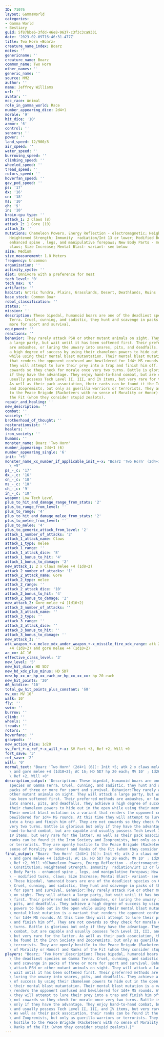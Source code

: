 ```yaml
---
ID: 71076
layout: GammaWorld
categories:
- Gamma World
- Bestiary
guid: 5f87bbe6-3fdd-46e8-9637-c3f3c3ca9331
date: '2023-02-09T16:46:31.477Z'
title: Two Horn «Boarz»
creature_name_index: Boarz
notes: ''
genericname: ''
creature_name: Boarz
common_name: Two Horn
other_names: ''
generic_name: ''
source: MM2
author: ''
name: Jeffrey Williams
url: ''
avatar: ''
mcc_race: Animal
role_in_gamma_world: Race
number_appearing_dice: 2d4+1
morale: '9'
hit_dice: '10'
armor: '6'
control: ''
sensors: ''
power: ''
land_speed: 12/900/8
air_speed: ''
water_speed: ''
burrowing_speed: ''
climbing_speed: ''
wheeled_speed: ''
tread_speed: ''
rotors_speed: ''
hoverfan_speed: ''
gav_pod_speed: ''
ps: '17'
dx: '16'
cn: '18'
ms: '10'
ch: '9'
in: '10'
brain-cpu type: ''
attack_1: 2 Claws (8)
attack_2: 1 Gore (10)
attack_3: ''
mutations: Chameleon Powers, Energy Reflection - electromagnetic; Heightened Constitution;
  Heightened Strength; Immunity  radiation/Int 13 or lower; Modified Body Parts -
  enhanced spine , legs, and manipulative forepaws; New Body Parts - modified tusks,
  claws; Size Increase; Mental Blast- variant- see below
size: Medium
size_measurement: 1.8 Meters
frequency: Uncommon
organization: ''
activity_cycle: ''
diet: Omnivore with a preference for meat
tech_level: '0'
tech_max: '0'
artifacts: ''
habitat: Artric Tundra, Plains, Grasslands, Desert, Deathlands, Ruins
base_stock: Common Boar
robot_classification: ''
status: ''
mission: ''
description: These bipedal, humanoid boars are one of the deadliest species on Gamma
  Terra. Cruel, cunning, and sadistic, they hunt and scavenge in packs of three or
  more for sport and survival.
equipment: ''
reactions: ''
behavior: They rarely attack PSH or other mutant animals on sight. They will attack
  a large party, but wait until it has been softened first. Their preferred methods
  are ambushes, or luring the unwary into snares, pits, and deadfalls. They achieve
  a high degree of success by using their chameleon powers to hide out in the open
  while using their mental blast mutantation. Their mental blast mutation is a variant
  that renders the opponent confused and bewildered for 1d4+ MS rounds. At this time
  they will attempt to lure their prey into a trap and finish him off. They are not
  cowards so they check for morale once very two turns. Battle is glorious but only
  if they have the advantage. They enjoy hand-to-hand combat, but are capable and
  usually possess Tech Level II, III, and IV items, but very rare for the latter.
  As well as their pack association, their ranks can be found it the Iron Society
  and Zoopremists, but only as guerilla warriors or terrorists. They are openly hostile
  to the Peace Brigade (Racketeers with no sense of Morality or Honor) and Ranks of
  the Fit (whom they consider stupid zealots).
repair_and_healing: ''
new_description: ''
combat: ''
society: ''
brotherhood_of_thought: ''
restorationsist: ''
healers: ''
iron_society: ''
humans: ''
monster_name: Boarz 'Two Horn'
number_appearing: 2d4+1 (6)
number_appearing_single: '6'
init: '+5'
monster_name_xx_number_if_applicable_init_+-x: "Boarz 'Two Horn' (2d4+1 (6)): Init\
  \ +5"
ps_-_c: '17'
dx_-_c: '16'
cn_-_c: '18'
ms_-_c: '10'
ch_-_c: '9'
in_-_c: '10'
weapon: Low Tech Level
plus_to_hit_and_damage_range_from_stats: '2'
plus_to_range_from_level: ''
plus_to_range: '4'
plus_to_hit_and_damage_melee_from_stats: '2'
plus_to_melee_from_level: ''
plus_to_melee: '4'
plus_to_generic_attack_from_level: '2'
attack_1_number_of_attacks: '2'
attack_1_attack_name: Claws
attack_1_type: melee
attack_1_range: ''
attack_1_attack_dice: '8'
attack_1_bonus_to_hit: '4'
attack_1_bonus_to_damage: '2'
new_attack_1: 2 x Claws melee +4 (1d8+2)
attack_2_number_of_attacks: '1'
attack_2_attack_name: Gore
attack_2_type: melee
attack_2_range: ''
attack_2_attack_dice: '10'
attack_2_bonus_to_hit: '4'
attack_2_bonus_to_damage: '2'
new_attack_2: Gore melee +4 (1d10+2)
attack_3_number_of_attacks: ''
attack_3_attack_name: ''
attack_3_type: ''
attack_3_range: ''
attack_3_attack_dice: ''
attack_3_bonus_to_hit: ''
attack_3_bonus_to_damage: ''
new_attack_3: ''
atk_weapon_+-x_melee_xdx_andor_weapon_+-x_missile_fire_xdx_range: atk 2 x claws melee
  +4 (1d8+2) and gore melee +4 (1d10+2)
ac_xx: AC 16
effective_class_level: '3'
new_level: '5'
new_hit_dice: HD 5D7
new_hd_xdx_plus_minus: HD 5D7
new_hp_xx_or_hp_xx_each_or_hp_xx_xx_xx: hp 20 each
new_hit_points: '20'
d6_hitdice: '10'
total_gw_hit_points_plus_constant: '60'
mv_xx: MV 10'
walk: 10'
fly: ''
swim: ''
burrow: ''
climb: ''
wheels: ''
treads: ''
rotors: ''
hoverfans: ''
gravpods: ''
new_action_dice: 1d20
sv_fort_+-x_ref_+-x_will_+-x: SV Fort +3, Ref +2, Will +0
fort_save: '3'
ref_save: '2'
will: '0'
normal_text: "Boarz 'Two Horn' (2d4+1 (6)): Init +5; atk 2 x claws melee +4 (1d8+2)\
  \ and gore melee +4 (1d10+2); AC 16; HD 5D7 hp 20 each; MV 10' ; 1d20; SV Fort +3,\
  \ Ref +2, Will +0"
description_output: 'Description: These bipedal, humanoid boars are one of the deadliest
  species on Gamma Terra. Cruel, cunning, and sadistic, they hunt and scavenge in
  packs of three or more for sport and survival. Behavior:They rarely attack PSH or
  other mutant animals on sight. They will attack a large party, but wait until it
  has been softened first. Their preferred methods are ambushes, or luring the unwary
  into snares, pits, and deadfalls. They achieve a high degree of success by using
  their chameleon powers to hide out in the open while using their mental blast mutantation.
  Their mental blast mutation is a variant that renders the opponent confused and
  bewildered for 1d4+ MS rounds. At this time they will attempt to lure their prey
  into a trap and finish him off. They are not cowards so they check for morale once
  very two turns. Battle is glorious but only if they have the advantage. They enjoy
  hand-to-hand combat, but are capable and usually possess Tech Level II, III, and
  IV items, but very rare for the latter. As well as their pack association, their
  ranks can be found it the Iron Society and Zoopremists, but only as guerilla warriors
  or terrorists. They are openly hostile to the Peace Brigade (Racketeers with no
  sense of Morality or Honor) and Ranks of the Fit (whom they consider stupid zealots).'
final_output: "Boarz 'Two Horn' (2d4+1 (6)): Init +5; atk 2 x claws melee +4 (1d8+2)\
  \ and gore melee +4 (1d10+2); AC 16; HD 5D7 hp 20 each; MV 10' ; 1d20; SV Fort +3,\
  \ Ref +2, Will +0Chameleon Powers, Energy Reflection - electromagnetic; Heightened\
  \ Constitution; Heightened Strength; Immunity  radiation/Int 13 or lower; Modified\
  \ Body Parts - enhanced spine , legs, and manipulative forepaws; New Body Parts\
  \ - modified tusks, claws; Size Increase; Mental Blast- variant- see belowDescription:\
  \ These bipedal, humanoid boars are one of the deadliest species on Gamma Terra.\
  \ Cruel, cunning, and sadistic, they hunt and scavenge in packs of three or more\
  \ for sport and survival. Behavior:They rarely attack PSH or other mutant animals\
  \ on sight. They will attack a large party, but wait until it has been softened\
  \ first. Their preferred methods are ambushes, or luring the unwary into snares,\
  \ pits, and deadfalls. They achieve a high degree of success by using their chameleon\
  \ powers to hide out in the open while using their mental blast mutantation. Their\
  \ mental blast mutation is a variant that renders the opponent confused and bewildered\
  \ for 1d4+ MS rounds. At this time they will attempt to lure their prey into a trap\
  \ and finish him off. They are not cowards so they check for morale once very two\
  \ turns. Battle is glorious but only if they have the advantage. They enjoy hand-to-hand\
  \ combat, but are capable and usually possess Tech Level II, III, and IV items,\
  \ but very rare for the latter. As well as their pack association, their ranks can\
  \ be found it the Iron Society and Zoopremists, but only as guerilla warriors or\
  \ terrorists. They are openly hostile to the Peace Brigade (Racketeers with no sense\
  \ of Morality or Honor) and Ranks of the Fit (whom they consider stupid zealots)."
players: "Boarz; 'Two Horn';Description: These bipedal, humanoid boars are one of\
  \ the deadliest species on Gamma Terra. Cruel, cunning, and sadistic, they hunt\
  \ and scavenge in packs of three or more for sport and survival. Behavior:They rarely\
  \ attack PSH or other mutant animals on sight. They will attack a large party, but\
  \ wait until it has been softened first. Their preferred methods are ambushes, or\
  \ luring the unwary into snares, pits, and deadfalls. They achieve a high degree\
  \ of success by using their chameleon powers to hide out in the open while using\
  \ their mental blast mutantation. Their mental blast mutation is a variant that\
  \ renders the opponent confused and bewildered for 1d4+ MS rounds. At this time\
  \ they will attempt to lure their prey into a trap and finish him off. They are\
  \ not cowards so they check for morale once very two turns. Battle is glorious but\
  \ only if they have the advantage. They enjoy hand-to-hand combat, but are capable\
  \ and usually possess Tech Level II, III, and IV items, but very rare for the latter.\
  \ As well as their pack association, their ranks can be found it the Iron Society\
  \ and Zoopremists, but only as guerilla warriors or terrorists. They are openly\
  \ hostile to the Peace Brigade (Racketeers with no sense of Morality or Honor) and\
  \ Ranks of the Fit (whom they consider stupid zealots).|"
---
```

</br>